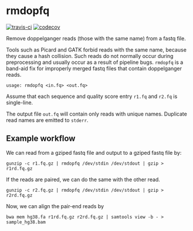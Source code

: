 # rmdopfq

[![travis-ci](https://travis-ci.org/djhshih/rmdopfq.svg?branch=master)](https://travis-ci.org/djhshih/rmdopfq)
[![codecov](https://codecov.io/gh/djhshih/rmdopfq/branch/master/graph/badge.svg)](https://codecov.io/gh/djhshih/rmdopfq)

Remove doppelganger reads (those with the same name) from a fastq file.

Tools such as Picard and GATK forbid reads with the same name, because they
cause a hash collision. Such reads do not normally occur during preprocessing
and usually occur as a result of pipeline bugs.
`rmdopfq` is a band-aid fix for improperly merged fastq files that contain
doppelganger reads.

```{bash}
usage: rmdopfq <in.fq> <out.fq>
```

Assume that each sequence and quality score entry `r1.fq` and `r2.fq` is single-line.

The output file `out.fq` will contain only reads with unique names.
Duplicate read names are emitted to `stderr`.

## Example workflow

We can read from a gziped fastq file and output to a gziped fastq file by:

```{bash}
gunzip -c r1.fq.gz | rmdopfq /dev/stdin /dev/stdout | gzip > r1rd.fq.gz
```

If the reads are paired, we can do the same with the other read.

```{bash}
gunzip -c r2.fq.gz | rmdopfq /dev/stdin /dev/stdout | gzip > r2rd.fq.gz
```

Now, we can align the pair-end reads by

```{bash}
bwa mem hg38.fa r1rd.fq.gz r2rd.fq.gz | samtools view -b - > sample_hg38.bam
```

